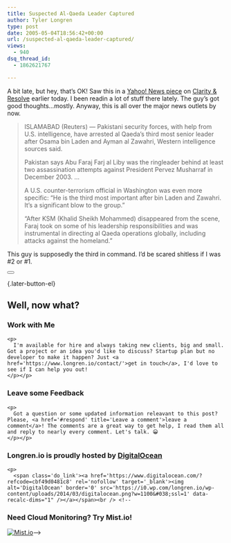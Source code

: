 ```yaml
---
title: Suspected Al-Qaeda Leader Captured
author: Tyler Longren
type: post
date: 2005-05-04T18:56:42+00:00
url: /suspected-al-qaeda-leader-captured/
views:
  - 940
dsq_thread_id:
  - 1862621767

---
```

A bit late, but hey, that&#8217;s OK! Saw this in a [Yahoo! News piece][1] on [Clarity & Resolve][2] earlier today. I been readin a lot of stuff there lately. The guy&#8217;s got good thoughts&#8230;mostly. Anyway, this is all over the major news outlets by now.

> ISLAMABAD (Reuters) — Pakistani security forces, with help from U.S. intelligence, have arrested al Qaeda&#8217;s third most senior leader after Osama bin Laden and Ayman al Zawahri, Western intelligence sources said.
> 
> Pakistan says Abu Faraj Farj al Liby was the ringleader behind at least two assassination attempts against President Pervez Musharraf in December 2003. &#8230;
> 
> A U.S. counter-terrorism official in Washington was even more specific: &#8220;He is the third most important after bin Laden and Zawahri. It&#8217;s a significant blow to the group.&#8221;
> 
> &#8220;After KSM (Khalid Sheikh Mohammed) disappeared from the scene, Faraj took on some of his leadership responsibilities and was instrumental in directing al Qaeda operations globally, including attacks against the homeland.&#8221; 

This guy is supposedly the third in command. I&#8217;d be scared shitless if I was #2 or #1. 

<div class="wpulike wpulike-default " >
  <div class="wp_ulike_general_class wp_ulike_is_not_liked">
    <button type="button"
					aria-label="Like Button"
					data-ulike-id="1852"
					data-ulike-nonce="2d66d876c4"
					data-ulike-type="likeThis"
					data-ulike-template="wpulike-default"
					data-ulike-display-likers="0"
					data-ulike-disable-pophover="0"
					class="wp_ulike_btn wp_ulike_put_image wp_likethis_1852"></button><span class="count-box"></span>
  </div>
</div>

[][3]{.later-button-el}

<div class='what-next'>
  <h2>
    Well, now what?
  </h2>
  
  <div class='hire'>
    <h3>
      Work with Me
    </h3>
    
    <p>
      I'm available for hire and always taking new clients, big and small. Got a project or an idea you'd like to discuss? Startup plan but no developer to make it happen? Just <a href='https://www.longren.io/contact/'>get in touch</a>, I'd love to see if I can help you out!
    </p></p>
  </div>
  
  <div class='hire'>
    <h3>
      Leave some Feedback
    </h3>
    
    <p>
      Got a question or some updated information releavant to this post? Please, <a href='#respond' title='Leave a comment'>leave a comment</a>! The comments are a great way to get help, I read them all and reply to nearly every comment. Let's talk. 😀
    </p></p>
  </div>
  
  <div class='now-what-bottom-ad'>
    <h3>
      Longren.io is proudly hosted by <a href='https://www.digitalocean.com/?refcode=cbf49d0481c8'>DigitalOcean</a>
    </h3>
    
    <p>
      <span class='do_link'><a href='https://www.digitalocean.com/?refcode=cbf49d0481c8' rel='nofollow' target='_blank'><img alt='DigitalOcean' border='0' src='https://i0.wp.com/longren.io/wp-content/uploads/2014/03/digitalocean.png?w=1100&#038;ssl=1' data-recalc-dims="1" /></a></span><br /> <!--

<h3>Need Cloud Monitoring? Try Mist.io!</h3>

<span class='do_link'><a href='http://mist.io/?ref=tyler' rel='nofollow' target='_blank'><img alt='Mist.io' border='0' src='https://i0.wp.com/longren.io/wp-content/uploads/2014/04/mistio.jpg?w=1100&#038;ssl=1' data-recalc-dims="1"></a></span>--></div> </div>

 [1]: http://news.yahoo.com/s/nm/20050504/wl_nm/pakistan_alqaeda_arrest_dc;_ylt=AjByhagH1cPLL_7Dh4k33fBvaA8F;_ylu=X3oDMTBiMW04NW9mBHNlYwMlJVRPUCUl
 [2]: http://clarityandresolve.com/archives/2005/05/tertiary_alqaed.php
 [3]: #